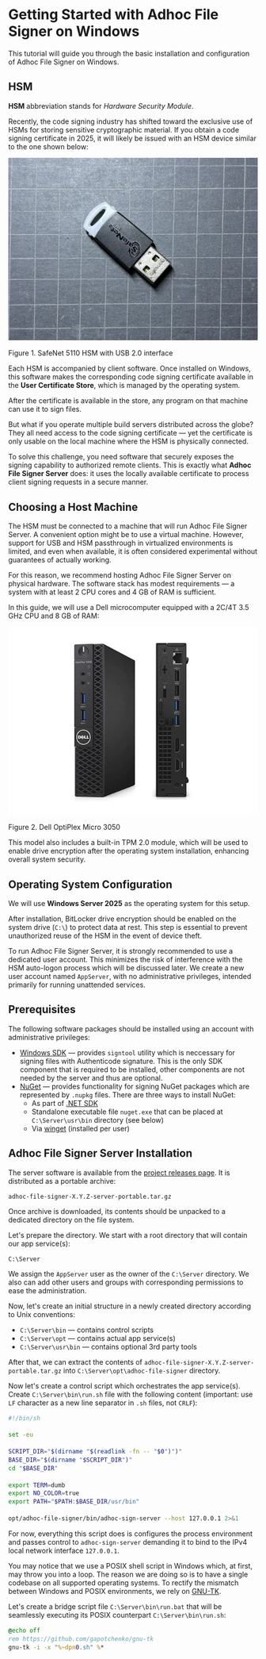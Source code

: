 # Getting Started with Adhoc File Signer on Windows

This tutorial will guide you through the basic installation and configuration of
Adhoc File Signer on Windows.

## HSM

**HSM** abbreviation stands for _Hardware Security Module_.

Recently, the code signing industry has shifted toward the exclusive use of HSMs
for storing sensitive cryptographic material. If you obtain a code signing
certificate in 2025, it will likely be issued with an HSM device similar to the
one shown below:

![SafeNet 5110 HSM with USB interface](../assets/safenet-5110-hsm.webp)

Figure 1. SafeNet 5110 HSM with USB 2.0 interface

Each HSM is accompanied by client software. Once installed on Windows, this
software makes the corresponding code signing certificate available in the
**User Certificate Store**, which is managed by the operating system.

After the certificate is available in the store, any program on that machine can
use it to sign files.

But what if you operate multiple build servers distributed across the globe?
They all need access to the code signing certificate — yet the certificate is
only usable on the local machine where the HSM is physically connected.

To solve this challenge, you need software that securely exposes the signing
capability to authorized remote clients. This is exactly what **Adhoc File
Signer Server** does: it uses the locally available certificate to process
client signing requests in a secure manner.

## Choosing a Host Machine

The HSM must be connected to a machine that will run Adhoc File Signer Server. A
convenient option might be to use a virtual machine. However, support for USB
and HSM passthrough in virtualized environments is limited, and even when
available, it is often considered experimental without guarantees of actually
working.

For this reason, we recommend hosting Adhoc File Signer Server on physical
hardware. The software stack has modest requirements — a system with at least 2
CPU cores and 4 GB of RAM is sufficient.

In this guide, we will use a Dell microcomputer equipped with a 2C/4T 3.5 GHz
CPU and 8 GB of RAM:

![Dell OptiPlex Micro 3050](../assets/dell-optiplex-3050-micro.webp)

Figure 2. Dell OptiPlex Micro 3050

This model also includes a built-in TPM 2.0 module, which will be used to enable
drive encryption after the operating system installation, enhancing overall
system security.

## Operating System Configuration

We will use **Windows Server 2025** as the operating system for this setup.

After installation, BitLocker drive encryption should be enabled on the system
drive (`C:\`) to protect data at rest. This step is essential to prevent
unauthorized reuse of the HSM in the event of device theft.

To run Adhoc File Signer Server, it is strongly recommended to use a dedicated
user account. This minimizes the risk of interference with the HSM auto-logon
process which will be discussed later. We create a new user account named
`AppServer`, with no administrative privileges, intended primarily for running
unattended services.

## Prerequisites

The following software packages should be installed using an account with administrative privileges:

- [Windows SDK](https://developer.microsoft.com/en-us/windows/downloads/windows-sdk/) — provides `signtool` utility which is neccessary for signing files with Authenticode signature.
  This is the only SDK component that is required to be installed, other components are not needed by the server and thus are optional.
- [NuGet](https://www.nuget.org/) — provides functionality for signing NuGet packages which are represented by `.nupkg` files.
  There are three ways to install NuGet:
     - As part of [.NET SDK](https://dotnet.microsoft.com/en-us/download/dotnet)
     - Standalone executable file `nuget.exe` that can be placed at `C:\Server\usr\bin` directory (see below)
     - Via [winget](https://winget.run/pkg/Microsoft/NuGet) (installed per user)

## Adhoc File Signer Server Installation

The server software is available from the
[project releases page](https://github.com/gapotchenko/adhoc-file-signer/releases).
It is distributed as a portable archive:

```
adhoc-file-signer-X.Y.Z-server-portable.tar.gz
```

Once archive is downloaded, its contents should be unpacked to a dedicated
directory on the file system.

Let's prepare the directory. We start with a root directory that will contain
our app service(s):

```
C:\Server
```

We assign the `AppServer` user as the owner of the `C:\Server` directory. We
also can add other users and groups with corresponding permissions to ease the
administration.

Now, let's create an initial structure in a newly created directory according to
Unix conventions:

- `C:\Server\bin` — contains control scripts
- `C:\Server\opt` — contains actual app service(s)
- `C:\Server\usr\bin` — contains optional 3rd party tools

After that, we can extract the contents of
`adhoc-file-signer-X.Y.Z-server-portable.tar.gz` into
`C:\Server\opt\adhoc-file-signer` directory.

Now let's create a control script which orchestrates the app service(s). Create
`C:\Server\bin\run.sh` file with the following content (important: use `LF`
character as a new line separator in `.sh` files, not `CRLF`):

```sh
#!/bin/sh

set -eu

SCRIPT_DIR="$(dirname "$(readlink -fn -- "$0")")"
BASE_DIR="$(dirname "$SCRIPT_DIR")"
cd "$BASE_DIR"

export TERM=dumb
export NO_COLOR=true
export PATH="$PATH:$BASE_DIR/usr/bin"

opt/adhoc-file-signer/bin/adhoc-sign-server --host 127.0.0.1 2>&1
```

For now, everything this script does is configures the process environment and
passes control to `adhoc-sign-server` demanding it to bind to the IPv4 local
network interface `127.0.0.1`.

You may notice that we use a POSIX shell script in Windows which, at first, may
throw you into a loop. The reason we are doing so is to have a single codebase
on all supported operating systems. To rectify the mismatch between Windows and
POSIX environments, we rely on [GNU-TK](https://github.com/gapotchenko/gnu-tk).

Let's create a bridge script file `C:\Server\bin\run.bat` that will be
seamlessly executing its POSIX counterpart `C:\Server\bin\run.sh`:

```bat
@echo off
rem https://github.com/gapotchenko/gnu-tk
gnu-tk -i -x "%~dpn0.sh" %*
```

